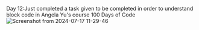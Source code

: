 Day 12:Just completed a task given to be completed in order to understand block code in Angela Yu's course 100 Days of Code  
![Screenshot from 2024-07-17 11-29-46](https://github.com/user-attachments/assets/c5a02f2c-f3b4-426a-8103-1e2582d4f288)

